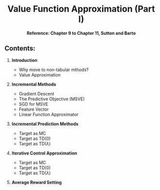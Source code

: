 # <center>Value Function Approximation (Part I)</center>

#### <center> Reference: Chapter 9 to Chapter 11, Sutton and Barto</center>

## Contents:

1) **Introduction**
	* Why move to non-tabular mthods?
	* Value Approximation

2) **Incremental Methods**
	* Gradient Descent
	* The Predictive Objective (MSVE)
	* SGD for MSVE
	* Feature Vector
	* Linear Function Approximator

3) **Incremental Prediction Methods**
	* Target as MC
	* Target as TD(0)
	* Target as TD($\lambda$)

4) **Iterative Control Approximation**
	* Target as MC
	* Target as TD(0)
	* Target as TD($\lambda$)

5) **Average Reward Setting**
